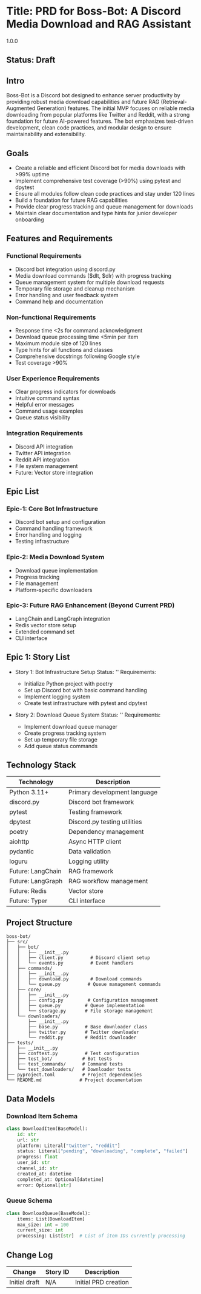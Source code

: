 # Title: PRD for Boss-Bot: A Discord Media Download and RAG Assistant

<version>1.0.0</version>

## Status: Draft

## Intro

Boss-Bot is a Discord bot designed to enhance server productivity by providing robust media download capabilities and future RAG (Retrieval-Augmented Generation) features. The initial MVP focuses on reliable media downloading from popular platforms like Twitter and Reddit, with a strong foundation for future AI-powered features. The bot emphasizes test-driven development, clean code practices, and modular design to ensure maintainability and extensibility.

## Goals

- Create a reliable and efficient Discord bot for media downloads with >99% uptime
- Implement comprehensive test coverage (>90%) using pytest and dpytest
- Ensure all modules follow clean code practices and stay under 120 lines
- Build a foundation for future RAG capabilities
- Provide clear progress tracking and queue management for downloads
- Maintain clear documentation and type hints for junior developer onboarding

## Features and Requirements

### Functional Requirements
- Discord bot integration using discord.py
- Media download commands ($dlt, $dlr) with progress tracking
- Queue management system for multiple download requests
- Temporary file storage and cleanup mechanism
- Error handling and user feedback system
- Command help and documentation

### Non-functional Requirements
- Response time <2s for command acknowledgment
- Download queue processing time <5min per item
- Maximum module size of 120 lines
- Type hints for all functions and classes
- Comprehensive docstrings following Google style
- Test coverage >90%

### User Experience Requirements
- Clear progress indicators for downloads
- Intuitive command syntax
- Helpful error messages
- Command usage examples
- Queue status visibility

### Integration Requirements
- Discord API integration
- Twitter API integration
- Reddit API integration
- File system management
- Future: Vector store integration

## Epic List

### Epic-1: Core Bot Infrastructure
- Discord bot setup and configuration
- Command handling framework
- Error handling and logging
- Testing infrastructure

### Epic-2: Media Download System
- Download queue implementation
- Progress tracking
- File management
- Platform-specific downloaders

### Epic-3: Future RAG Enhancement (Beyond Current PRD)
- LangChain and LangGraph integration
- Redis vector store setup
- Extended command set
- CLI interface

## Epic 1: Story List

- Story 1: Bot Infrastructure Setup
  Status: ''
  Requirements:
  - Initialize Python project with poetry
  - Set up Discord bot with basic command handling
  - Implement logging system
  - Create test infrastructure with pytest and dpytest

- Story 2: Download Queue System
  Status: ''
  Requirements:
  - Implement download queue manager
  - Create progress tracking system
  - Set up temporary file storage
  - Add queue status commands

## Technology Stack

| Technology | Description |
|------------|-------------|
| Python 3.11+ | Primary development language |
| discord.py | Discord bot framework |
| pytest | Testing framework |
| dpytest | Discord.py testing utilities |
| poetry | Dependency management |
| aiohttp | Async HTTP client |
| pydantic | Data validation |
| loguru | Logging utility |
| Future: LangChain | RAG framework |
| Future: LangGraph | RAG workflow management |
| Future: Redis | Vector store |
| Future: Typer | CLI interface |

## Project Structure

```text
boss-bot/
├── src/
│   ├── bot/
│   │   ├── __init__.py
│   │   ├── client.py          # Discord client setup
│   │   └── events.py          # Event handlers
│   ├── commands/
│   │   ├── __init__.py
│   │   ├── download.py        # Download commands
│   │   └── queue.py          # Queue management commands
│   ├── core/
│   │   ├── __init__.py
│   │   ├── config.py         # Configuration management
│   │   ├── queue.py         # Queue implementation
│   │   └── storage.py       # File storage management
│   └── downloaders/
│       ├── __init__.py
│       ├── base.py          # Base downloader class
│       ├── twitter.py       # Twitter downloader
│       └── reddit.py        # Reddit downloader
├── tests/
│   ├── __init__.py
│   ├── conftest.py          # Test configuration
│   ├── test_bot/           # Bot tests
│   ├── test_commands/      # Command tests
│   └── test_downloaders/   # Downloader tests
├── pyproject.toml          # Project dependencies
└── README.md              # Project documentation
```

## Data Models

### Download Item Schema
```python
class DownloadItem(BaseModel):
    id: str
    url: str
    platform: Literal["twitter", "reddit"]
    status: Literal["pending", "downloading", "complete", "failed"]
    progress: float
    user_id: str
    channel_id: str
    created_at: datetime
    completed_at: Optional[datetime]
    error: Optional[str]
```

### Queue Schema
```python
class DownloadQueue(BaseModel):
    items: List[DownloadItem]
    max_size: int = 100
    current_size: int
    processing: List[str]  # List of item IDs currently processing
```

## Change Log

| Change | Story ID | Description |
|--------|----------|-------------|
| Initial draft | N/A | Initial PRD creation |
